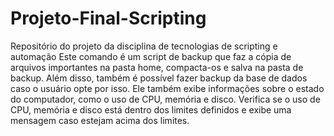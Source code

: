 # Projeto-Final-Scripting
Repositório do projeto da disciplina de tecnologias de scripting  e automação
Este comando é um script de backup que faz a cópia de arquivos importantes na pasta home, compacta-os e salva na pasta de backup. Além disso, também é possível fazer backup da base de dados caso o usuário opte por isso. Ele também exibe informações sobre o estado do computador, como o uso de CPU, memória e disco. Verifica se o uso de CPU, memória e disco está dentro dos limites definidos e exibe uma mensagem caso estejam acima dos limites.
